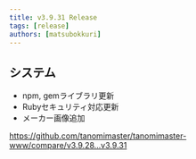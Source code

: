 ```yaml
---
title: v3.9.31 Release
tags: [release]
authors: [matsubokkuri]
---
```


<!-- truncate -->

## システム

- npm, gemライブラリ更新
- Rubyセキュリティ対応更新
- メーカー画像追加

https://github.com/tanomimaster/tanomimaster-www/compare/v3.9.28...v3.9.31

